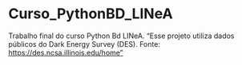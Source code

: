 # Curso_PythonBD_LINeA
Trabalho final do curso Python Bd LINeA.
“Esse projeto utiliza dados públicos do Dark Energy Survey (DES). Fonte: https://des.ncsa.illinois.edu/home”
